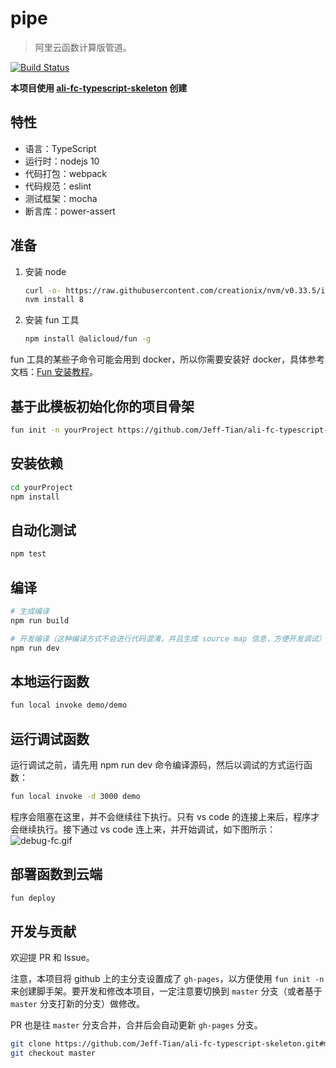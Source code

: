 # pipe

> 阿里云函数计算版管道。

[![Build Status](https://travis-ci.com/Jeff-Tian/pipe.svg?branch=master)](https://travis-ci.com/Jeff-Tian/pipe)

**本项目使用 [ali-fc-typescript-skeleton](https://github.com/Jeff-Tian/ali-fc-typescript-skeleton) 创建**

## 特性

- 语言：TypeScript
- 运行时：nodejs 10
- 代码打包：webpack
- 代码规范：eslint
- 测试框架：mocha
- 断言库：power-assert

## 准备

1. 安装 node

   ```bash
   curl -o- https://raw.githubusercontent.com/creationix/nvm/v0.33.5/install.sh | bash
   nvm install 8
   ```

2. 安装 fun 工具

   ```bash
   npm install @alicloud/fun -g
   ```

fun 工具的某些子命令可能会用到 docker，所以你需要安装好 docker，具体参考文档：[Fun 安装教程](https://github.com/alibaba/funcraft/blob/master/docs/usage/installation-zh.md?spm=a2c4e.10696291.0.0.5c3119a4t5wfpp&file=installation-zh.md)。

## 基于此模板初始化你的项目骨架

```bash
fun init -n yourProject https://github.com/Jeff-Tian/ali-fc-typescript-skeleton.git
```

## 安装依赖

```bash
cd yourProject
npm install
```

## 自动化测试

```bash
npm test
```

## 编译

```bash
# 生成编译
npm run build

# 开发编译（这种编译方式不会进行代码混淆，并且生成 source map 信息，方便开发调试）
npm run dev
```

## 本地运行函数

```bash
fun local invoke demo/demo
```

## 运行调试函数

运行调试之前，请先用 npm run dev 命令编译源码，然后以调试的方式运行函数：

```bash
fun local invoke -d 3000 demo
```

程序会阻塞在这里，并不会继续往下执行。只有 vs code 的连接上来后，程序才会继续执行。接下通过 vs code 连上来，并开始调试，如下图所示：
![debug-fc.gif](https://i.loli.net/2019/05/08/5cd29906b8bec.gif)

## 部署函数到云端

```bash
fun deploy
```

## 开发与贡献

欢迎提 PR 和 Issue。

注意，本项目将 github 上的主分支设置成了 `gh-pages`，以方便使用 `fun init -n` 来创建脚手架。要开发和修改本项目，一定注意要切换到 `master` 分支（或者基于 `master` 分支打新的分支）做修改。

PR 也是往 `master` 分支合并，合并后会自动更新 `gh-pages` 分支。

```bash
git clone https://github.com/Jeff-Tian/ali-fc-typescript-skeleton.git#master
git checkout master
```

